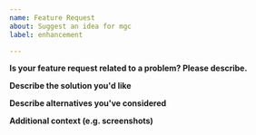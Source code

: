 ```yaml
---
name: Feature Request
about: Suggest an idea for mgc
label: enhancement

---
```


**Is your feature request related to a problem? Please describe.**


**Describe the solution you'd like**


**Describe alternatives you've considered**


**Additional context (e.g. screenshots)**
